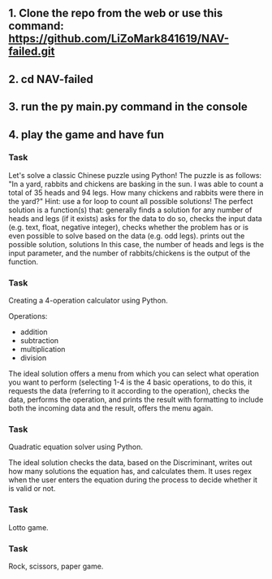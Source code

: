 ## 1. Clone the repo from the web or use this command: https://github.com/LiZoMark841619/NAV-failed.git
## 2. cd NAV-failed
## 3. run the py main.py command in the console
## 4. play the game and have fun

### Task
Let's solve a classic Chinese puzzle using Python! The puzzle is as follows: "In a yard, rabbits and chickens are basking in the sun. I was able to count a total of 35 heads and 94 legs. How many chickens and rabbits were there in the yard?" Hint: use a for loop to count all possible solutions! The perfect solution is a function(s) that: generally finds a solution for any number of heads and legs (if it exists) asks for the data to do so, checks the input data (e.g. text, float, negative integer), checks whether the problem has or is even possible to solve based on the data (e.g. odd legs). prints out the possible solution, solutions In this case, the number of heads and legs is the input parameter, and the number of rabbits/chickens is the output of the function.


### Task
Creating a 4-operation calculator using Python.

Operations:
- addition
- subtraction
- multiplication
- division

The ideal solution offers a menu from which you can select what operation you want to perform (selecting 1-4 is the 4 basic operations, to do this, it requests the data (referring to it according to the operation), checks the data, performs the operation, and prints the result with formatting to include both the incoming data and the result, offers the menu again.

### Task
Quadratic equation solver using Python.

The ideal solution checks the data, based on the Discriminant, writes out how many solutions the equation has, and calculates them. It uses regex when the user enters the equation during the process to decide whether it is valid or not. 

### Task
Lotto game.

### Task
Rock, scissors, paper game.
